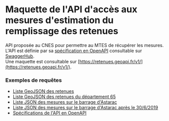 # Maquette de l'API d'accès aux mesures d'estimation du remplissage des retenues
API proposée au CNES pour permettre au MTES de récupérer les mesures.  
L'API est définie par sa
[spécification en OpenAPI](https://retenues.geoapi.fr/v1/)
consultable sur [SwaggerHub](https://app.swaggerhub.com/apis/benoitdavidfr/retenue/0.1).  
Une maquette est consultable sur [https://retenues.geoapi.fr/v1/](https://retenues.geoapi.fr/v1/).


### Exemples de requêtes
* [Liste GeoJSON des retenues](https://retenues.geoapi.fr/v1/retenues)
* [Liste GeoJSON des retenues du département 65](https://retenues.geoapi.fr/v1/retenues?departement=65)
* [Liste JSON des mesures sur le barrage d'Astarac](https://retenues.geoapi.fr/v1/retenues/21)
* [Liste JSON des mesures sur le barrage d'Astarac
  après le 30/6/2019](https://retenues.geoapi.fr/v1/retenues/21?date=2019-06-30)
* [Spécifications de l'API en OpenAPI](https://retenues.geoapi.fr/v1/)
